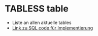 # TABLESS table 
- Liste an allen aktuelle tables
- [Link zu SQL code für Implementierung](../../../../../code_resources/database_components_doc/tables/TABLESS_table.sql)